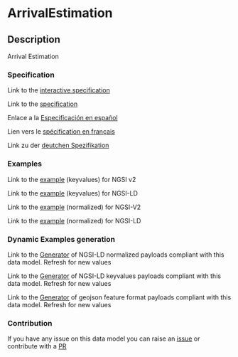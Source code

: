 # ArrivalEstimation

## Description 

Arrival Estimation
### Specification

Link to the [interactive specification](https://swagger.lab.fiware.org/?url=https://github.com/smart-data-models/dataModel.UrbanMobility/blob/master/ArrivalEstimation/swagger.yaml)

Link to the [specification](https://github.com/smart-data-models/dataModel.UrbanMobility/blob/master/ArrivalEstimation/doc/spec.md)

Enlace a la [Especificación en español](https://github.com/smart-data-models/dataModel.UrbanMobility/blob/master/ArrivalEstimation/doc/spec_ES.md)

Lien vers le [spécification en français](https://github.com/smart-data-models/dataModel.UrbanMobility/blob/master/ArrivalEstimation/doc/spec_FR.md)

Link zu der [deutchen Spezifikation](https://github.com/smart-data-models/dataModel.UrbanMobility/blob/master/ArrivalEstimation/doc/spec_DE.md)
### Examples

Link to the [example](https://github.com/smart-data-models/dataModel.UrbanMobility/blob/master/ArrivalEstimation/examples/example.json) (keyvalues) for NGSI v2

Link to the [example](https://github.com/smart-data-models/dataModel.UrbanMobility/blob/master/ArrivalEstimation/examples/example.jsonld) (keyvalues) for NGSI-LD

Link to the [example](https://github.com/smart-data-models/dataModel.UrbanMobility/blob/master/ArrivalEstimation/examples/example-normalized.json) (normalized) for NGSI-V2

Link to the [example](https://github.com/smart-data-models/dataModel.UrbanMobility/blob/master/ArrivalEstimation/examples/example-normalized.jsonld) (normalized) for NGSI-LD
### Dynamic Examples generation

Link to the [Generator](https://smartdatamodels.org/extra/ngsi-ld_generator_v0.92.php?schemaUrl=https://raw.githubusercontent.com/smart-data-models/dataModel.UrbanMobility/master/ArrivalEstimation/schema.json&email=info@smartdatamodels.org) of NGSI-LD normalized payloads compliant with this data model. Refresh for new values

Link to the [Generator](https://smartdatamodels.org/extra/ngsi-ld_generator_keyvalues_v0.92.php?schemaUrl=https://raw.githubusercontent.com/smart-data-models/dataModel.UrbanMobility/master/ArrivalEstimation/schema.json&email=info@smartdatamodels.org) of NGSI-LD keyvalues payloads compliant with this data model. Refresh for new values

Link to the [Generator](https://smartdatamodels.org/extra/geojson_features_generator_v1.0.php?schemaUrl=https://raw.githubusercontent.com/smart-data-models/dataModel.UrbanMobility/master/ArrivalEstimation/schema.json&email=info@smartdatamodels.org) of geojson feature format payloads compliant with this data model. Refresh for new values
### Contribution

 If you have any issue on this data model you can raise an [issue](https://github.com/smart-data-models/dataModel.UrbanMobility/issues)  or contribute with a [PR](https://github.com/smart-data-models/dataModel.UrbanMobility/pulls)
